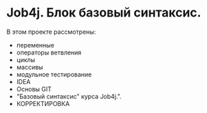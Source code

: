 # Job4j. Блок базовый синтаксис.

В этом проекте рассмотрены:
- переменные
- операторы ветвления
- циклы
- массивы
- модульное тестирование
- IDEA
- Основы GIT
- "Базовый синтаксис" курса Job4j.".
- КОРРЕКТИРОВКА